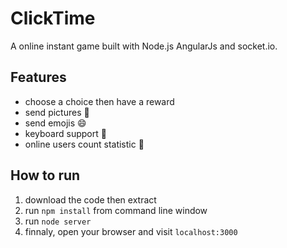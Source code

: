 ClickTime
===
 
A online instant game built with Node.js AngularJs and socket.io.

Features
---
* choose a choice then have a reward
* send pictures :sunrise:
* send emojis :smile:
* keyboard support :musical_keyboard:
* online users count statistic :ghost:

How to run
---
1. download the code then extract
2. run `npm install` from command line window
3. run `node server`
4. finnaly, open your browser and visit `localhost:3000`